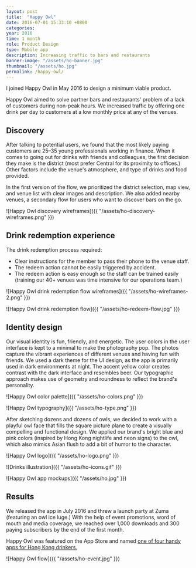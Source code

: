 ```yaml
---
layout: post
title:  "Happy Owl"
date: 2016-07-01 15:33:10 +0800
categories:
year: 2016
time: 1 month
role: Product Design
type: Mobile app
description: Increasing traffic to bars and restaurants
banner-image: "/assets/ho-banner.jpg"
thumbnail: "/assets/ho.jpg"
permalink: /happy-owl/
---
```

I joined Happy Owl in May 2016 to design a minimum viable product. 

Happy Owl aimed to solve partner bars and restaurants' problem of a lack of customers during non-peak hours. We increased traffic by offering one drink per day to customers at a low monthly price at any of the venues. 

## Discovery

After talking to potential users, we found that the most likely paying customers are 25–35 young professionals working in finance. When it comes to going out for drinks with friends and colleagues, the first decision they make is the district (most prefer Central for its proximity to offices.) Other factors include the venue's  atmosphere, and type of drinks and food provided.

In the first version of the flow, we prioritized the district selection, map view, and venue list with clear images and description. We also added nearby venues, a secondary flow for users who want to discover bars on the go. 

![Happy Owl discovery wireframes]({{ "/assets/ho-discovery-wireframes.png" }})

## Drink redemption experience

The drink redemption process required:
- Clear instructions for the member to pass their phone to the venue staff.
- The redeem action cannot be easily triggered by accident.
- The redeem action is easy enough so the staff can be trained easily (training our 40+ venues was time intensive for our operations team.)

![Happy Owl drink redemption flow wireframes]({{ "/assets/ho-wireframes-2.png" }})

![Happy Owl drink redemption flow]({{ "/assets/ho-redeem-flow.jpg" }})

## Identity design

Our visual identity is fun, friendly, and energetic. The user colors in the user interface is kept to a minimal to make the photography pop. The photos capture the vibrant experiences of different venues and having fun with friends. We used a dark theme for the UI design, as the app is primarily used in dark environments at night. The accent yellow color creates contrast with the dark interface and resembles beer. Our typographic approach makes use of geometry and roundness to reflect the brand's personality.

![Happy Owl color palette]({{ "/assets/ho-colors.png" }})

![Happy Owl typography]({{ "/assets/ho-type.png" }})

After sketching dozens and dozens of owls, we decided to work with a playful owl face that fills the square picture plane to create a visually compelling and functional design. We applied our brand's bright blue and pink colors (inspired by Hong Kong nightlife and neon signs) to the owl, which also mimics Asian flush to add a bit of humor to the character. 

![Happy Owl logo]({{ "/assets/ho-logo.png" }})

![Drinks illustration]({{ "/assets/ho-icons.gif" }})

![Happy Owl app mockups]({{ "/assets/ho.jpg" }})

## Results

We released the app in July 2016 and threw a launch party at Zuma (featuring an owl ice luge.) With the help of event promotions, word of mouth and media coverage, we reached over 1,000 downloads and 300 paying subscribers by the end of the first month.

Happy Owl was featured on the App Store and named <a href="http://www.scmp.com/lifestyle/food-drink/article/2055131/four-handy-apps-hong-kongs-drinkers-and-party-people" target="_blank">one of four handy apps for Hong Kong drinkers.</a>

![Happy Owl flow]({{ "/assets/ho-event.jpg" }})